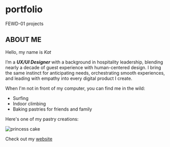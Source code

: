 # portfolio
FEWD-01 projects

## ABOUT ME

Hello, my name is *Kat*

I’m a _**UX/UI Designer**_ with a background in hospitality leadership, blending nearly a decade of guest experience with human-centered design. I bring the same instinct for anticipating needs, orchestrating smooth experiences, and leading with empathy into every digital product I create.

When I'm not in front of my computer, you can find me in the wild:
* Surfing
* Indoor climbing
* Baking pastries for friends and family

Here's one of my pastry creations:

![princess cake](https://static.wixstatic.com/media/06ac25_d819d0e501e5442e892b82aad5ebb720~mv2.jpg/v1/fit/w_543,h_1122,q_90,enc_avif,quality_auto/06ac25_d819d0e501e5442e892b82aad5ebb720~mv2.jpg)

Check out my [website](https://kattersondesigns.wixstudio.com/home)
